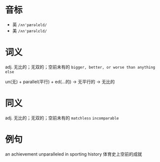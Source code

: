 # 音标

- 英 `/ʌn'pærəleld/`
- 美 `/ʌn'pærəlɛld/`

# 词义

adj. 无比的；无双的；空前未有的
`bigger, better, or worse than anything else`



un(无) + parallel(平行) + ed(…的) → 无平行的 → 无比的

# 同义

adj. 无比的；无双的；空前未有的
`matchless` `incomparable`

# 例句

an achievement unparalleled in sporting history
体育史上空前的成就



